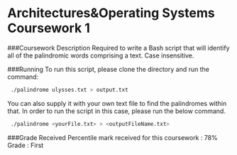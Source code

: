 # Architectures&amp;Operating Systems Coursework 1

###Coursework Description
Required to write a Bash script that will identify all of the palindromic words comprising a text. Case insensitive.

###Running
To run this script, please clone the directory and run the command:

```bash
 ./palindrome ulysses.txt > output.txt
```

You can also supply it with your own text file to find the palindromes within that. 
In order to run the script in this case, please run the below command.

```bash
 ./palindrome <yourFile.txt> > <outputFileName.txt>
```

###Grade Received
Percentile mark received for this coursework : 78% 
Grade : First